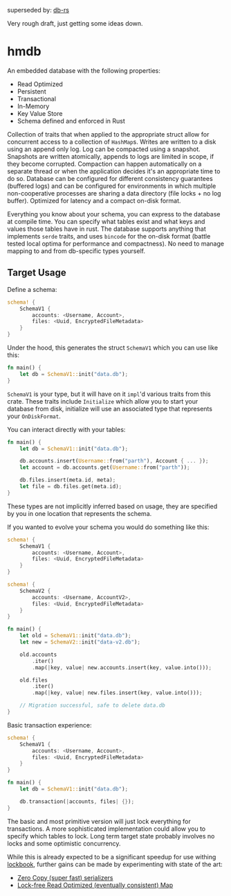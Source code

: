 superseded by: [db-rs](https://github.com/parth/db-rs)

Very rough draft, just getting some ideas down.

# hmdb

An embedded database with the following properties:

+ Read Optimized
+ Persistent
+ Transactional
+ In-Memory
+ Key Value Store
+ Schema defined and enforced in Rust

Collection of traits that when applied to the appropriate struct allow for concurrent access to a collection
of `HashMap`s. Writes are written to a disk using an append only log. Log can be compacted using a snapshot. Snapshots
are written atomically, appends to logs are limited in scope, if they become corrupted. Compaction can happen
automatically on a separate thread or when the application decides it's an appropriate time to do so. Database can be
configured for different consistency guarantees (buffered logs) and can be configured for environments in which multiple
non-cooperative processes are sharing a data directory (file locks + no log buffer). Optimized for latency and a compact
on-disk format.

Everything you know about your schema, you can express to the database at compile time. You can specify what tables
exist and what keys and values those tables have in rust. The database supports anything that implements `serde` traits,
and uses `bincode` for the on-disk format (battle tested local optima for performance and compactness). No need to
manage mapping to and from db-specific types yourself.

## Target Usage

Define a schema:

```rust
schema! {
    SchemaV1 {
        accounts: <Username, Account>,
        files: <Uuid, EncryptedFileMetadata>
    }
}
```

Under the hood, this generates the struct `SchemaV1` which you can use like this:

```rust
fn main() {
    let db = SchemaV1::init("data.db");
}
```

`SchemaV1` is your type, but it will have on it `impl`'d various traits from this crate. These traits
include `Initialize` which allow you to start your database from disk, initialize will use an associated type that
represents your `OnDiskFormat`.

You can interact directly with your tables:

```rust
fn main() {
    let db = SchemaV1::init("data.db");

    db.accounts.insert(Username::from("parth"), Account { ... });
    let account = db.accounts.get(Username::from("parth"));

    db.files.insert(meta.id, meta);
    let file = db.files.get(meta.id);
}
```

These types are not implicitly inferred based on usage, they are specified by you in one location that represents the
schema.

If you wanted to evolve your schema you would do something like this:

```rust
schema! {
    SchemaV1 {
        accounts: <Username, Account>,
        files: <Uuid, EncryptedFileMetadata>
    }
}

schema! {
    SchemaV2 {
        accounts: <Username, AccountV2>,
        files: <Uuid, EncryptedFileMetadata>
    }
}

fn main() {
    let old = SchemaV1::init("data.db");
    let new = SchemaV2::init("data-v2.db");

    old.accounts
        .iter()
        .map(|key, value| new.accounts.insert(key, value.into()));

    old.files
        .iter()
        .map(|key, value| new.files.insert(key, value.into()));

    // Migration successful, safe to delete data.db
}
```

Basic transaction experience:

```rust
schema! {
    SchemaV1 {
        accounts: <Username, Account>,
        files: <Uuid, EncryptedFileMetadata>
    }
}

fn main() {
    let db = SchemaV1::init("data.db");

    db.transaction(|accounts, files| {});
}
```

The basic and most primitive version will just lock everything for transactions. A more sophisticated implementation
could allow you to specify which tables to lock. Long term target state probably involves no locks and some optimistic
concurrency.

While this is already expected to be a significant speedup for use
withing [lockbook](https://github.com/lockbook/lockbook), further gains can be made by experimenting with state of the
art:
+ [Zero Copy (super fast) serializers](https://github.com/rkyv/rkyv)
+ [Lock-free Read Optimized (eventually consistent) Map](https://github.com/jonhoo/evmap)
